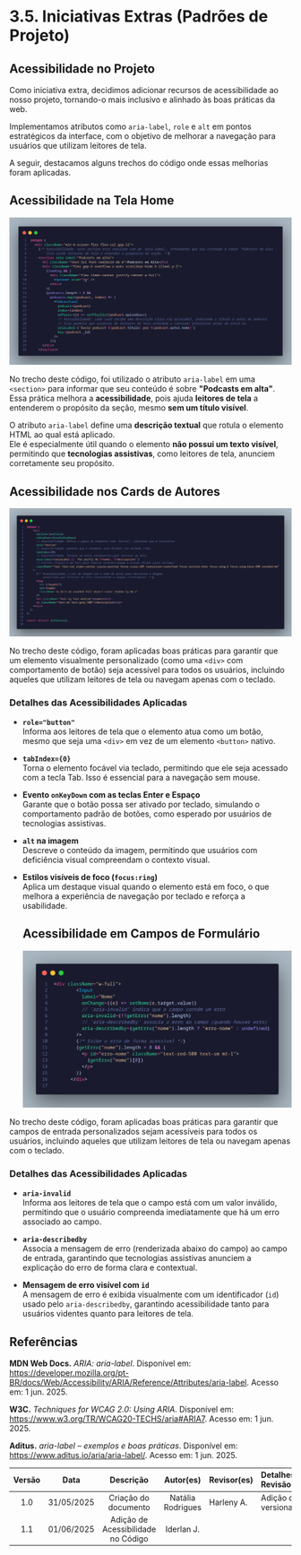 # 3.5. Iniciativas Extras (Padrões de Projeto)

## Acessibilidade no Projeto

Como iniciativa extra, decidimos adicionar recursos de acessibilidade ao nosso projeto, tornando-o mais inclusivo e alinhado às boas práticas da web. 

Implementamos atributos como `aria-label`, `role` e `alt` em pontos estratégicos da interface, com o objetivo de melhorar a navegação para usuários que utilizam leitores de tela. 

A seguir, destacamos alguns trechos do código onde essas melhorias foram aplicadas.

## Acessibilidade na Tela Home

![Acessibilidade tela Home](../_media/home_acess.png)


No trecho deste código, foi utilizado o atributo `aria-label` em uma `<section>` para informar que seu conteúdo é sobre **"Podcasts em alta"**.  
Essa prática melhora a **acessibilidade**, pois ajuda **leitores de tela** a entenderem o propósito da seção, mesmo **sem um título visível**.

O atributo `aria-label` define uma **descrição textual** que rotula o elemento HTML ao qual está aplicado.  
Ele é especialmente útil quando o elemento **não possui um texto visível**, permitindo que **tecnologias assistivas**, como leitores de tela, anunciem corretamente seu propósito.

## Acessibilidade nos Cards de Autores

![Acessibilidade componente Autorcard](../_media/autocard_acess.png)

No trecho deste código, foram aplicadas boas práticas para garantir que um elemento visualmente personalizado (como uma `<div>` com comportamento de botão) seja acessível para todos os usuários, incluindo aqueles que utilizam leitores de tela ou navegam apenas com o teclado.

### Detalhes das Acessibilidades Aplicadas

- **`role="button"`**  
  Informa aos leitores de tela que o elemento atua como um botão, mesmo que seja uma `<div>` em vez de um elemento `<button>` nativo.

- **`tabIndex={0}`**  
  Torna o elemento focável via teclado, permitindo que ele seja acessado com a tecla Tab. Isso é essencial para a navegação sem mouse.

- **Evento `onKeyDown` com as teclas Enter e Espaço**  
  Garante que o botão possa ser ativado por teclado, simulando o comportamento padrão de botões, como esperado por usuários de tecnologias assistivas.

- **`alt` na imagem**  
  Descreve o conteúdo da imagem, permitindo que usuários com deficiência visual compreendam o contexto visual.

- **Estilos visíveis de foco (`focus:ring`)**  
  Aplica um destaque visual quando o elemento está em foco, o que melhora a experiência de navegação por teclado e reforça a usabilidade.

  ## Acessibilidade em Campos de Formulário

  ![Acessibilidade Formulario Aluno](../_media/alunoForm_acess.png)


No trecho deste código, foram aplicadas boas práticas para garantir que campos de entrada personalizados sejam acessíveis para todos os usuários, incluindo aqueles que utilizam leitores de tela ou navegam apenas com o teclado.

### Detalhes das Acessibilidades Aplicadas

- **`aria-invalid`**  
  Informa aos leitores de tela que o campo está com um valor inválido, permitindo que o usuário compreenda imediatamente que há um erro associado ao campo.

- **`aria-describedby`**  
  Associa a mensagem de erro (renderizada abaixo do campo) ao campo de entrada, garantindo que tecnologias assistivas anunciem a explicação do erro de forma clara e contextual.

- **Mensagem de erro visível com `id`**  
  A mensagem de erro é exibida visualmente com um identificador (`id`) usado pelo `aria-describedby`, garantindo acessibilidade tanto para usuários videntes quanto para leitores de tela.


## Referências

**MDN Web Docs.** *ARIA: aria-label*. Disponível em: <https://developer.mozilla.org/pt-BR/docs/Web/Accessibility/ARIA/Reference/Attributes/aria-label>. Acesso em: 1 jun. 2025.

**W3C.** *Techniques for WCAG 2.0: Using ARIA*. Disponível em: <https://www.w3.org/TR/WCAG20-TECHS/aria#ARIA7>. Acesso em: 1 jun. 2025.

**Aditus.** *aria-label – exemplos e boas práticas*. Disponível em: <https://www.aditus.io/aria/aria-label/>. Acesso em: 1 jun. 2025.



| Versão |    Data    |        Descrição         |    Autor(es)    |  Revisor(es)     |  Detalhes da Revisão  |  
| :----: | :--------: | :----------------------: | :-------------: | :----------------| :---------------------|
|  1.0   | 31/05/2025 |   Criação do documento   | Natália Rodrigues | Harleny A.     |Adição de versionamento|
|  1.1   | 01/06/2025 |   Adição de Acessibilidade no Código   | Iderlan J. |     ||

